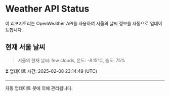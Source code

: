 
# Weather API Status

이 리포지토리는 OpenWeather API를 사용하여 서울의 날씨 정보를 자동으로 업데이트합니다.

## 현재 서울 날씨
> 서울의 현재 날씨: few clouds, 온도: -8.15°C, 습도: 75%

⏳ 업데이트 시간: 2025-02-08 23:14:49 (UTC)

---
자동 업데이트 봇에 의해 관리됩니다.
